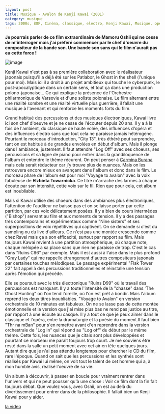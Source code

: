 ```yaml
---
layout: post
title: Musique - Avalon de Kenji Kawai (2001)
category: musique
tags: 2000s, BOF, Cinéma, classique, electro, Kenji Kawai, Musique, opéra
---
```


**Je pourrais parler de ce film extraordinaire de Mamoru Oshii qui ne cesse de m'interroger mais j'ai préféré commencer par le chef d'oeuvre du compositeur de la bande son. Une bande son sans qui le film n'aurait pas eu cette force !**

![image](https://cheziceman.files.wordpress.com/2019/11/kawaiavalon.jpg)

Kenji Kawai n'est pas à sa première collaboration avec le réalisateur japonais puisqu'il a déjà été sur les Patlabor, le Ghost in the shell (l'unique pour moi). Mais ici il a droit à un projet ambitieux qui touche le cyberpunk, le post-apocalyptique dans un certain sens, et tout ça dans une production polono-japonaise... Ce qui explique la présence de l'Orchestre philarmonique de Varsovie et d'une soliste polonaise. Le film alternant entre une réalité sombre et une réalité virtuelle plus guerrière, il fallait une musique à l'avenant et qui renforce les moments forts du film. 

Grand habitué des percussions et des musiques électroniques, Kawai livre ici son chef d'oeuvre et je ne cesse de l'écouter depuis 20 ans. Il y a à la fois de l'ambient, du classique de haute volée, des influences d'opéra et des influences électro sans que tout cela ne paraisse jamais hétérogène. Pourtant le morceau d'introduction, "City 13", très éthéré peut surprendre, tant on est habitué à de grandes envolées en début d'album. Mais il plonge dans l'ambiance, justement. Il faut attendre "Log Off" avec ses choeurs, ses percussions et sa ligne de piano pour entrer dans la grandiloquence de l'album et entendre le thème récurent. On peut penser à <a href="https://cheziceman.wordpress.com/2010/09/07/carl-orff-carmina-burana/">Carmina Burana</a> mais cela serait réducteur car j'y trouve plus de nuances. Mais on les retrouvera encore mieux en avançant dans l'album et donc dans le film. Le morceau phare de l'album est pour moi "Voyage to avalon" avec la voix fabuleuse de **Elzbieta Towarnicka**. Ce titre m'arrache des larmes à chaque écoute par son intensité, cette voix sur le fil. Rien que pour cela, cet album est inoubliable.

Mais si Kawai utilise des choeurs dans des ambiances plus électroniques, l'attention de l'auditeur ne baisse pas et on se laisse porter par cette partition, par ces voix délicatement posées. Il y a bien de cours intermèdes ("Bishop") servant au film et aux moments de tension. Il y a des passages très contemporains et expérimentaux comme "Nine sisters" et ses superpositions de voix répétitives qui captivent. On se demande si c'est du sampling ou du live d'ailleurs. Ce n'est pas une montée crescendo comme chez Ravel mais ça a son efficacité, surtout par rapport au film. Mais toujours Kawai revient à une partition atmosphérique, où chaque note, chaque mélopée a sa place sans que rien ne paraisse de trop. C'est le cas dans "Ruins C66" par exemple. Mais il est aussi à l'aise dans le plus profond "Gray Lady" qui me rappelle étrangement d'autres compositeurs japonais par certaines touches mélodiques. Le passage expérimental "Flak Tower 22" fait appel à des percussions traditionnelles et réinstalle une tension après l'émotion qui précède. 

Elle se poursuit avec le très électronique "Ruins D99" où le travail des percussions est marquant. Il y a toute l'intensité de la "chasse" dans 'The Ghost Hunting" où l'on tend l'oreille, où l'on est prêt à bondir. Mais l'album reprend les deux titres inoubliables. "Voyage to Avalon" en version orchestrale de 10 minutes est fabuleux. On ne se lasse pas de cette montée émotionnelle et la version que j'ai mise plus bas ne rend pas justice au titre, par rapport à une écoute au casque. Il y a tout ce que je peux aimer dans le classique et l'opéra, entre la dramaturgie et la poésie du moment.Il faut bien "Thr na mBan" pour s'en remettre avant d'en reprendre dans la version orchestrale de "Log in" qui répond au "Log off" du début par le même thème. Cette fois, les nuances que je citais sont plus développées et pourtant ce morceau me paraît toujours trop court. Je me souviens être resté dans la salle un petit moment avec cet air en tête quelques jours. Autant dire que je n'ai pas attendu longtemps pour chercher le CD du film, rare  l'époque. Quand on sait que les percussions et les synthés sont réalisés par Kawai lui même, on voit tout le talent de cet homme qui a, à mon humble avis, réalisé l'oeuvre de sa vie.

Un album à découvrir, à passer en boucle pour vraiment rentrer dans l'univers et qui ne peut pousser qu'à une chose : Voir ce film dont la fin fait toujours débat. Que voulez vous, avec Oshii, on est au delà du divertissement pour entrer dans de la philosophie. Il fallait bien un Kenji Kawai pour y aider.

[la video](https://www.youtube.com/watch?v=6FLrh7wMoTA)


